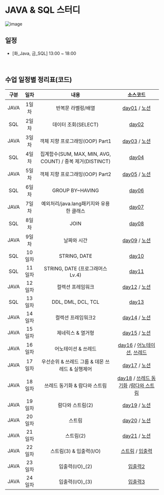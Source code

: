 # JAVA & SQL 스터디

![image](https://img.megastudyacademy.co.kr/campus/lecture/2023020617272316756720434541.png)

## 일정
- [화_Java, 금_SQL] 13:00 ~ 18:00
</br>

## 수업 일정별 정리표(코드)

| 구분 |  일차  |          내용          |     소스코드      |
| :--: | :----: | :--------------------: | :---------------: |
|  JAVA  | 1일차  | 반복문 라벨링/배열      | [day01](https://github.com/choiyuran/study_java/tree/main/week01/programmers) / [노션](https://choiyuran.notion.site/3fe484d19cf74a66995937789463febd?pvs=4) |
|  SQL  | 2일차  | 데이터 조회(SELECT)    | [day02](https://choiyuran.notion.site/select-86c7047756854f13900cd59216204e58?pvs=4) |
|  JAVA  | 3일차  | 객체 지향 프로그래밍(OOP) Part1  | [day03](https://github.com/choiyuran/study_java/tree/main/week02/oop) / [노션](https://choiyuran.notion.site/OOP-0e16aac9298541ada939686443e73a67?pvs=4) |
|  SQL  | 4일차  | 집계함수(SUM, MAX, MIN, AVG, COUNT) / 중복 제거(DISTINCT)      | [day04](https://choiyuran.notion.site/SUM-MAX-MIN-AVG-COUNT-DISTINCT-4dcbf0e256d74631880809c8014f74a4?pvs=4) |
|  JAVA  | 5일차  | 객체 지향 프로그래밍(OOP) Part2 | [day05](https://github.com/choiyuran/study_java/tree/main/week03/oop2) / [노션](https://choiyuran.notion.site/OOP-Part2-c5627a46fcf148ffaa27727b0b71a0ca?pvs=4) |
|  SQL  | 6일차  |  GROUP BY~HAVING     | [day06](https://choiyuran.notion.site/GROUP-BY-HAVING-9376c8274f6e431abff499fffe29bb4f?pvs=4) |
|  JAVA | 7일차  |  예외처리/java.lang패키지와 유용한 클래스  | [day07](https://choiyuran.notion.site/java-lang-90c6df571cb3498a8a3ffd95dfc6a546?pvs=4) |
|  SQL  | 8일차  |  JOIN      | [day08](https://choiyuran.notion.site/JOIN-32762dbbf24c48eba8c377836f35bbb5?pvs=4) |
|  JAVA  | 9일차  |  날짜와 시간     | [day09](https://github.com/choiyuran/study_java/tree/main/week05/dateTime) / [노션](https://choiyuran.notion.site/2a10cb2c35ea431b89db35d1054e6e61?pvs=4) |
|  SQL  | 10일차 |  STRING, DATE  | [day10](https://choiyuran.notion.site/STRING-DATE-00f3b934d5974674837f3dcc4b684335?pvs=4) |
|  SQL  | 11일차 |  STRING, DATE (프로그래머스Lv.4)   | [day11](https://choiyuran.notion.site/STRING-DATE-00f3b934d5974674837f3dcc4b684335?pvs=4) 
|  JAVA  | 12일차 |  컬렉션 프레임워크   | [day12](https://github.com/choiyuran/study_java/tree/main/week06Collection) / [노션](https://choiyuran.notion.site/c43259fd22874e53894df008d7a674fd?pvs=4) |
|  SQL  | 13일차 |  DDL, DML, DCL, TCL  | [day13](https://choiyuran.notion.site/DDL-DML-DCL-TCL-21b5edff9444424383f7568d83998a6f?pvs=4) 
|  JAVA  | 14일차 |  컬렉션 프레임워크2  | [day14](https://github.com/choiyuran/study_java/tree/main/week07Collection2) / [노션](https://choiyuran.notion.site/2-4938777720054cc2b1d2a41ceb89cf3d?pvs=4)
|  JAVA  | 15일차 |  제네릭스 & 열거형  | [day15](https://github.com/choiyuran/study_java/tree/main/week08) / [노션](https://choiyuran.notion.site/2-4938777720054cc2b1d2a41ceb89cf3d?pvs=4)
|  JAVA  | 16일차 |  어노테이션 & 쓰레드  | [day16](https://github.com/choiyuran/study_java/tree/main/week10/thread) / [어노테이션](https://choiyuran.notion.site/29bbbfec3e424a8399367b03b1e5e2d5?pvs=4), [쓰레드](https://choiyuran.notion.site/72225f4b6bb8447895a5268b57bb9f5f?pvs=4)
|  JAVA  | 17일차 |  우선순위 & 쓰레드 그룹 & 데몬 쓰레드 & 실행제어  | [day17](https://github.com/choiyuran/study_java/tree/main/week11/thread2) / [노션](https://choiyuran.notion.site/2-fc91dae1378047c2895bab6aa34883cf?pvs=4)
|  JAVA  | 18일차 |  쓰레드 동기화 & 람다와 스트림 | [day18](https://github.com/choiyuran/study_java/tree/main/week12/thread3) / [쓰레드 동기화](https://choiyuran.notion.site/3-104efade5d054065b1e544dbdc7cdc04?pvs=4) /[람다와 스트림](https://choiyuran.notion.site/6510566aafcc4c4da90a20d6e17aaedc?pvs=4)
|  JAVA  | 19일차 |  람다와 스트림(2)  | [day19](https://github.com/choiyuran/study_java/tree/main/week14/lambda) / [노션](https://choiyuran.notion.site/2-905e6cd683194cb09cd3832c13961f4a?pvs=4)
|  JAVA  | 20일차 |  스트림  | [day20](https://github.com/choiyuran/study_java/tree/main/week15) / [노션](https://choiyuran.notion.site/9e0f9a9930544f7bab0a3c2b7533c02c?pvs=4)
|  JAVA  | 21일차 |  스트림(2) | [day21](https://github.com/choiyuran/study_java/tree/main/week17/stream) / [노션](https://choiyuran.notion.site/2-f050726f1d774b1cbbafba4907f080e0?pvs=4)
|  JAVA  | 22일차 |  스트림(3) & 입출력(I/O) | [스트림](https://choiyuran.notion.site/3-afe56a410aa64bdfa4d79bf304eff26f?pvs=4) / [입출력](https://choiyuran.notion.site/I-O-450ca755a38f4f7bb6c78688ddad8338?pvs=4)
|  JAVA  | 23일차 |  입출력(I/O)_(2) | [입출력2](https://choiyuran.notion.site/I-O-_-2-62b25e25ebba4984b4015c888e072c13?pvs=4)
|  JAVA  | 24일차 |  입출력(I/O)_(3) | [입출력3](https://choiyuran.notion.site/I-O-_-3-1f9cf2d209494bf2a0048725f876c43a?pvs=4)




